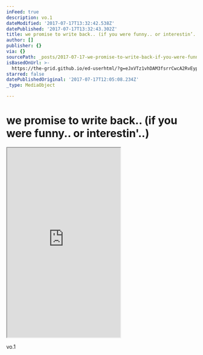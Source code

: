 ```yaml
---
inFeed: true
description: vo.1
dateModified: '2017-07-17T13:32:42.538Z'
datePublished: '2017-07-17T13:32:43.302Z'
title: we promise to write back.. (if you were funny.. or interestin’..)
author: []
publisher: {}
via: {}
sourcePath: _posts/2017-07-17-we-promise-to-write-back-if-you-were-funny-or-interesti.md
isBasedOnUrl: >-
  https://the-grid.github.io/ed-userhtml/?g=eJxVTz1vhDAM3fsrrCwcA2RvEypV6tCpla77KSQGcpAEJUYIVf3vPcpBVS_2k_0-LJKOdiRIUUvWEY3pkfN5nss2hHbAUgfHI2o1ku4UV6Mtr4mBSovXYLDBWAm-SVQPsJb4hwCayWuywUPw56l2lk4UevQ5fO0XACboyaGnskV6HXAdX5Y3c2IGXSiaEB3Ly7Sx86ed9303PPzFegnWyOzgZaB-3SV7ZuCQumAk-3g_f7I9oKgnols8PaiUJGuL41sGRpEqkiXscZFsCVO8rOhyg_elVsNQK93LbH8vq7Yu-Cb85xP5Ngu-Jqt-AOyLeTM
starred: false
datePublishedOriginal: '2017-07-17T12:05:08.234Z'
_type: MediaObject

---
```

# we promise to write back.. (if you were funny.. or interestin'..)

<iframe src="https://the-grid.github.io/ed-userhtml/?g=eJx9kDFvwyAQhff8iitLJgd5SaMII7VKlcFVliqSV4yxjQOGArabf187Tt0ObW8APfTx7t2R0jgNjAdp2gQh0CLUpkiQNT4guoIV3IoolgsFI5yglmmB6Gk89wTf3ukXJVvbBZiAOwZOvHfSiYKS3AH-3VBoJhWiL9P1r-UMQrjab_Fng0L2wBXzPkFV5ARnNvCaIShYYJGXQVzENUHbV_GYycv5aapTtzsf9Tb96LPGHOOyPsTPZZoesl2MKMGj4w__OdicxXe5lgFBz1Q3yre7XOIQPK15UQ9R1PgommcknjtpA3jHk3UdgvV7jIdh2FTGVEpsuNF4iY-ZlZvGr8c08zf6CQPkiFw" height="500" style=""></iframe>

vo.1